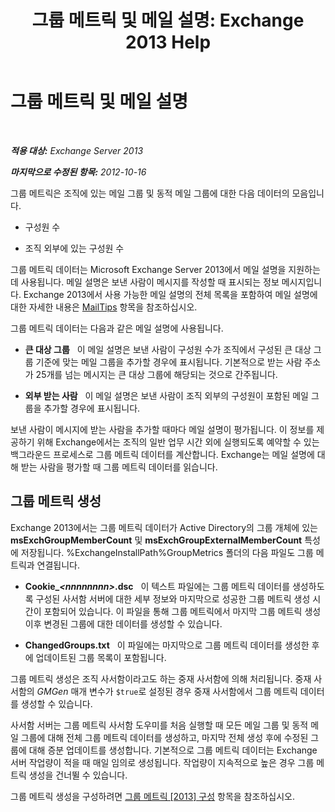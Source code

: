 ﻿---
title: '그룹 메트릭 및 메일 설명: Exchange 2013 Help'
TOCTitle: 그룹 메트릭 및 메일 설명
ms:assetid: 74a55072-4ba9-45bb-a18f-41afbf3de30b
ms:mtpsurl: https://technet.microsoft.com/ko-kr/library/JJ674302(v=EXCHG.150)
ms:contentKeyID: 50483378
ms.date: 05/22/2018
mtps_version: v=EXCHG.150
ms.translationtype: MT
---

# 그룹 메트릭 및 메일 설명

 

_**적용 대상:** Exchange Server 2013_

_**마지막으로 수정된 항목:** 2012-10-16_

그룹 메트릭은 조직에 있는 메일 그룹 및 동적 메일 그룹에 대한 다음 데이터의 모음입니다.

  - 구성원 수

  - 조직 외부에 있는 구성원 수

그룹 메트릭 데이터는 Microsoft Exchange Server 2013에서 메일 설명을 지원하는 데 사용됩니다. 메일 설명은 보낸 사람이 메시지를 작성할 때 표시되는 정보 메시지입니다. Exchange 2013에서 사용 가능한 메일 설명의 전체 목록을 포함하여 메일 설명에 대한 자세한 내용은 [MailTips](https://docs.microsoft.com/ko-kr/exchange/clients-and-mobile-in-exchange-online/mailtips/mailtips) 항목을 참조하십시오.

그룹 메트릭 데이터는 다음과 같은 메일 설명에 사용됩니다.

  - **큰 대상 그룹**   이 메일 설명은 보낸 사람이 구성원 수가 조직에서 구성된 큰 대상 그룹 기준에 맞는 메일 그룹을 추가할 경우에 표시됩니다. 기본적으로 받는 사람 주소가 25개를 넘는 메시지는 큰 대상 그룹에 해당되는 것으로 간주됩니다.

  - **외부 받는 사람**   이 메일 설명은 보낸 사람이 조직 외부의 구성원이 포함된 메일 그룹을 추가할 경우에 표시됩니다.

보낸 사람이 메시지에 받는 사람을 추가할 때마다 메일 설명이 평가됩니다. 이 정보를 제공하기 위해 Exchange에서는 조직의 일반 업무 시간 외에 실행되도록 예약할 수 있는 백그라운드 프로세스로 그룹 메트릭 데이터를 계산합니다. Exchange는 메일 설명에 대해 받는 사람을 평가할 때 그룹 메트릭 데이터를 읽습니다.

## 그룹 메트릭 생성

Exchange 2013에서는 그룹 메트릭 데이터가 Active Directory의 그룹 개체에 있는 **msExchGroupMemberCount** 및 **msExchGroupExternalMemberCount** 특성에 저장됩니다. %ExchangeInstallPath%GroupMetrics 폴더의 다음 파일도 그룹 메트릭과 연결됩니다.

  - **Cookie\_*\<nnnnnnnn\>*.dsc**   이 텍스트 파일에는 그룹 메트릭 데이터를 생성하도록 구성된 사서함 서버에 대한 세부 정보와 마지막으로 성공한 그룹 메트릭 생성 시간이 포함되어 있습니다. 이 파일을 통해 그룹 메트릭에서 마지막 그룹 메트릭 생성 이후 변경된 그룹에 대한 데이터를 생성할 수 있습니다.

  - **ChangedGroups.txt**   이 파일에는 마지막으로 그룹 메트릭 데이터를 생성한 후에 업데이트된 그룹 목록이 포함됩니다.

그룹 메트릭 생성은 조직 사서함이라고도 하는 중재 사서함에 의해 처리됩니다. 중재 사서함의 *GMGen* 매개 변수가 `$true`로 설정된 경우 중재 사서함에서 그룹 메트릭 데이터를 생성할 수 있습니다.

사서함 서버는 그룹 메트릭 사서함 도우미를 처음 실행할 때 모든 메일 그룹 및 동적 메일 그룹에 대해 전체 그룹 메트릭 데이터를 생성하고, 마지막 전체 생성 후에 수정된 그룹에 대해 증분 업데이트를 생성합니다. 기본적으로 그룹 메트릭 데이터는 Exchange 서버 작업량이 적을 때 매일 임의로 생성됩니다. 작업량이 지속적으로 높은 경우 그룹 메트릭 생성을 건너뛸 수 있습니다.

그룹 메트릭 생성을 구성하려면 [그룹 메트릭 \[2013\] 구성](configure-group-metrics-exchange-2013-help.md) 항목을 참조하십시오.

